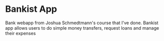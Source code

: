 # Bankist App
Bank webapp from Joshua Schmedtmann's course that I've  done.
Bankist app allows users to do simple money transfers, request loans
and manage their expenses

